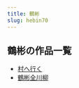 ```yaml
---
title: 鶴彬
slug: hebin70
---
```


## 鶴彬の作品一覧

- [村へ行く](cunhexingkue5)
- [鶴彬全川柳](hebinquanchuanliue0)
